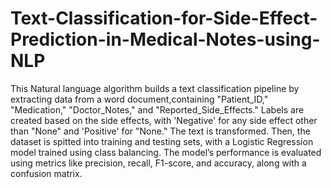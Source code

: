 # Text-Classification-for-Side-Effect-Prediction-in-Medical-Notes-using-NLP
This Natural language algorithm builds a text classification pipeline by extracting data from a word document,containing "Patient_ID," "Medication," "Doctor_Notes," and "Reported_Side_Effects." Labels are created based on the side effects, with 'Negative' for any side effect other than "None" and 'Positive' for "None." The text is transformed. Then, the dataset is spitted into training and testing sets, with a Logistic Regression model trained using class balancing. The model’s performance is evaluated using metrics like precision, recall, F1-score, and accuracy, along with a confusion matrix.


